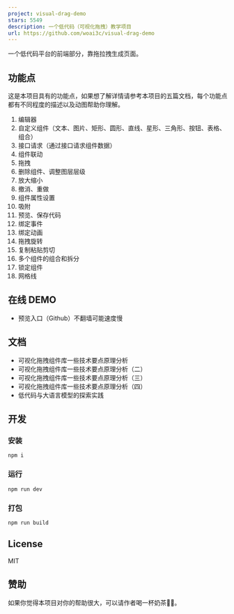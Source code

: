 ```yaml
---
project: visual-drag-demo
stars: 5549
description: 一个低代码（可视化拖拽）教学项目
url: https://github.com/woai3c/visual-drag-demo
---
```


一个低代码平台的前端部分，靠拖拉拽生成页面。

功能点
---

这是本项目具有的功能点，如果想了解详情请参考本项目的五篇文档，每个功能点都有不同程度的描述以及动图帮助你理解。

1.  编辑器
2.  自定义组件（文本、图片、矩形、圆形、直线、星形、三角形、按钮、表格、组合）
3.  接口请求（通过接口请求组件数据）
4.  组件联动
5.  拖拽
6.  删除组件、调整图层层级
7.  放大缩小
8.  撤消、重做
9.  组件属性设置
10.  吸附
11.  预览、保存代码
12.  绑定事件
13.  绑定动画
14.  拖拽旋转
15.  复制粘贴剪切
16.  多个组件的组合和拆分
17.  锁定组件
18.  网格线

在线 DEMO
-------

-   预览入口（Github）不翻墙可能速度慢

文档
--

-   可视化拖拽组件库一些技术要点原理分析
-   可视化拖拽组件库一些技术要点原理分析（二）
-   可视化拖拽组件库一些技术要点原理分析（三）
-   可视化拖拽组件库一些技术要点原理分析（四）
-   低代码与大语言模型的探索实践

开发
--

### 安装

```
npm i
```

### 运行

```
npm run dev
```

### 打包

```
npm run build
```

License
-------

MIT

赞助
--

如果你觉得本项目对你的帮助很大，可以请作者喝一杯奶茶🎁😉。
